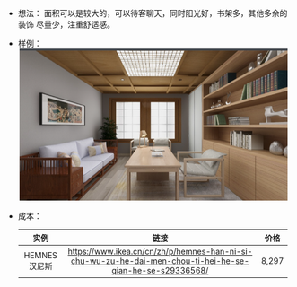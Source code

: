 + 想法：
面积可以是较大的，可以待客聊天，同时阳光好，书架多，其他多余的装饰
     尽量少，注重舒适感。
+ 样例：![bookroom1.png](https://github.com/cutepig0127/pics/blob/main/bookroom1.png)
+ 成本：

    |实例|链接|价格|
    |:-----:| :----: | :----: |
    |HEMNES 汉尼斯|https://www.ikea.cn/cn/zh/p/hemnes-han-ni-si-chu-wu-zu-he-dai-men-chou-ti-hei-he-se-qian-he-se-s29336568/|8,297|
  
    